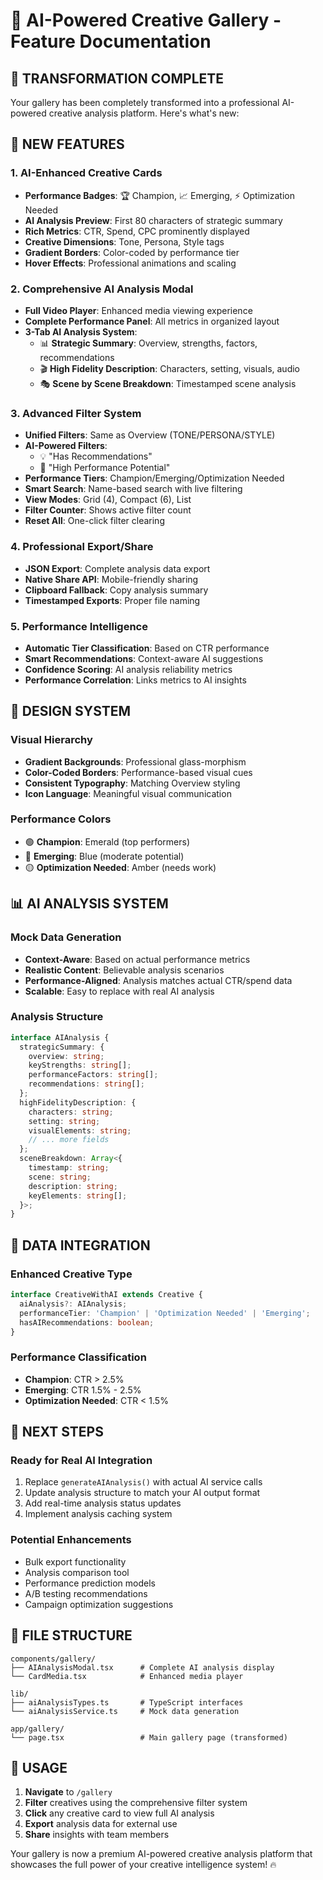 # 🤖 AI-Powered Creative Gallery - Feature Documentation

## 🚀 **TRANSFORMATION COMPLETE**

Your gallery has been completely transformed into a professional AI-powered creative analysis platform. Here's what's new:

## 🎯 **NEW FEATURES**

### **1. AI-Enhanced Creative Cards**
- **Performance Badges**: 🏆 Champion, 📈 Emerging, ⚡ Optimization Needed
- **AI Analysis Preview**: First 80 characters of strategic summary
- **Rich Metrics**: CTR, Spend, CPC prominently displayed
- **Creative Dimensions**: Tone, Persona, Style tags
- **Gradient Borders**: Color-coded by performance tier
- **Hover Effects**: Professional animations and scaling

### **2. Comprehensive AI Analysis Modal**
- **Full Video Player**: Enhanced media viewing experience
- **Complete Performance Panel**: All metrics in organized layout
- **3-Tab AI Analysis System**:
  - 📊 **Strategic Summary**: Overview, strengths, factors, recommendations
  - 🎬 **High Fidelity Description**: Characters, setting, visuals, audio
  - 🎭 **Scene by Scene Breakdown**: Timestamped scene analysis

### **3. Advanced Filter System**
- **Unified Filters**: Same as Overview (TONE/PERSONA/STYLE)
- **AI-Powered Filters**: 
  - 💡 "Has Recommendations"
  - 🚀 "High Performance Potential"
- **Performance Tiers**: Champion/Emerging/Optimization Needed
- **Smart Search**: Name-based search with live filtering
- **View Modes**: Grid (4), Compact (6), List
- **Filter Counter**: Shows active filter count
- **Reset All**: One-click filter clearing

### **4. Professional Export/Share**
- **JSON Export**: Complete analysis data export
- **Native Share API**: Mobile-friendly sharing
- **Clipboard Fallback**: Copy analysis summary
- **Timestamped Exports**: Proper file naming

### **5. Performance Intelligence**
- **Automatic Tier Classification**: Based on CTR performance
- **Smart Recommendations**: Context-aware AI suggestions
- **Confidence Scoring**: AI analysis reliability metrics
- **Performance Correlation**: Links metrics to AI insights

## 🎨 **DESIGN SYSTEM**

### **Visual Hierarchy**
- **Gradient Backgrounds**: Professional glass-morphism
- **Color-Coded Borders**: Performance-based visual cues
- **Consistent Typography**: Matching Overview styling
- **Icon Language**: Meaningful visual communication

### **Performance Colors**
- 🟢 **Champion**: Emerald (top performers)
- 🔵 **Emerging**: Blue (moderate potential)
- 🟡 **Optimization Needed**: Amber (needs work)

## 📊 **AI ANALYSIS SYSTEM**

### **Mock Data Generation**
- **Context-Aware**: Based on actual performance metrics
- **Realistic Content**: Believable analysis scenarios
- **Performance-Aligned**: Analysis matches actual CTR/spend data
- **Scalable**: Easy to replace with real AI analysis

### **Analysis Structure**
```typescript
interface AIAnalysis {
  strategicSummary: {
    overview: string;
    keyStrengths: string[];
    performanceFactors: string[];
    recommendations: string[];
  };
  highFidelityDescription: {
    characters: string;
    setting: string;
    visualElements: string;
    // ... more fields
  };
  sceneBreakdown: Array<{
    timestamp: string;
    scene: string;
    description: string;
    keyElements: string[];
  }>;
}
```

## 🔄 **DATA INTEGRATION**

### **Enhanced Creative Type**
```typescript
interface CreativeWithAI extends Creative {
  aiAnalysis?: AIAnalysis;
  performanceTier: 'Champion' | 'Optimization Needed' | 'Emerging';
  hasAIRecommendations: boolean;
}
```

### **Performance Classification**
- **Champion**: CTR > 2.5%
- **Emerging**: CTR 1.5% - 2.5%
- **Optimization Needed**: CTR < 1.5%

## 🚀 **NEXT STEPS**

### **Ready for Real AI Integration**
1. Replace `generateAIAnalysis()` with actual AI service calls
2. Update analysis structure to match your AI output format
3. Add real-time analysis status updates
4. Implement analysis caching system

### **Potential Enhancements**
- Bulk export functionality
- Analysis comparison tool
- Performance prediction models
- A/B testing recommendations
- Campaign optimization suggestions

## 📁 **FILE STRUCTURE**

```
components/gallery/
├── AIAnalysisModal.tsx      # Complete AI analysis display
└── CardMedia.tsx            # Enhanced media player

lib/
├── aiAnalysisTypes.ts       # TypeScript interfaces
└── aiAnalysisService.ts     # Mock data generation

app/gallery/
└── page.tsx                 # Main gallery page (transformed)
```

## 🎯 **USAGE**

1. **Navigate** to `/gallery` 
2. **Filter** creatives using the comprehensive filter system
3. **Click** any creative card to view full AI analysis
4. **Export** analysis data for external use
5. **Share** insights with team members

Your gallery is now a premium AI-powered creative analysis platform that showcases the full power of your creative intelligence system! 🔥